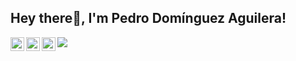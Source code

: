 ## Hey there👋, I'm Pedro Domínguez Aguilera!      

<a href="https://www.linkedin.com/in/pedro-dominguez-aguilera/">
  <img align="left" alt="Pedro´s linkedin" width="22px" src="https://user-images.githubusercontent.com/63956136/106932449-0a9efe00-6718-11eb-9bdd-cc36931bbaea.png" />
</a>
<a href="mailto:example@email.com">
  <img align="left" alt="Pedro´s email" width="22px" src="https://user-images.githubusercontent.com/63956136/106933153-e42d9280-6718-11eb-8f2b-ce100929d4fb.png" />
</a>
<a href="https://www.twitter.com/pdominguez15">
  <img align="left" alt="Pedro´s twitter" width="22px" src="https://raw.githubusercontent.com/peterthehan/peterthehan/master/assets/twitter.svg" />
</a>  

![](https://visitor-badge.glitch.me/badge?page_id=pdominguez15.pdominguez15)
    
<br />
